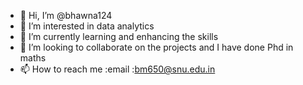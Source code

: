 - 👋 Hi, I’m @bhawna124
- 👀 I’m interested in data analytics
- 🌱 I’m currently learning and enhancing the skills
- 💞️ I’m looking to collaborate on the projects and I have done Phd in maths
- 📫 How to reach me :email :bm650@snu.edu.in

<!---
bhawna124/bhawna124 is a ✨ special ✨ repository because its `README.md` (this file) appears on your GitHub profile.
You can click the Preview link to take a look at your changes.
--->
